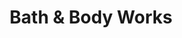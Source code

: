 ---
title: "Bath & Body Works"
url: /chicago/bath-and-body-works-north-lincoln-avenue/
shop: beauty
---